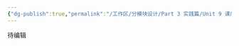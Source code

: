 ```yaml
---
{"dg-publish":true,"permalink":"/工作区/分模块设计/Part 3 实践篇/Unit 9 课后实践与认证/","dgPassFrontmatter":true,"noteIcon":"","created":"","updated":""}
---
```


待编辑